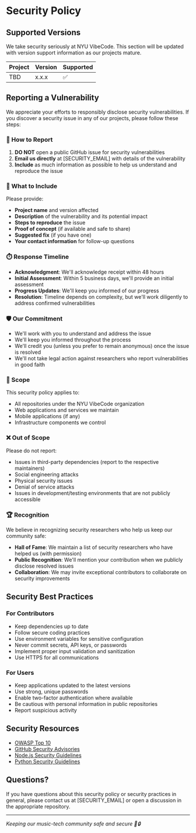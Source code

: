 # Security Policy

## Supported Versions

We take security seriously at NYU VibeCode. This section will be updated with version support information as our projects mature.

| Project | Version | Supported          |
| ------- | ------- | ------------------ |
| TBD     | x.x.x   | :white_check_mark: |

## Reporting a Vulnerability

We appreciate your efforts to responsibly disclose security vulnerabilities. If you discover a security issue in any of our projects, please follow these steps:

### 🔐 How to Report

1. **DO NOT** open a public GitHub issue for security vulnerabilities
2. **Email us directly** at [SECURITY_EMAIL] with details of the vulnerability
3. **Include** as much information as possible to help us understand and reproduce the issue

### 📝 What to Include

Please provide:

- **Project name** and version affected
- **Description** of the vulnerability and its potential impact
- **Steps to reproduce** the issue
- **Proof of concept** (if available and safe to share)
- **Suggested fix** (if you have one)
- **Your contact information** for follow-up questions

### ⏱️ Response Timeline

- **Acknowledgment**: We'll acknowledge receipt within 48 hours
- **Initial Assessment**: Within 5 business days, we'll provide an initial assessment
- **Progress Updates**: We'll keep you informed of our progress
- **Resolution**: Timeline depends on complexity, but we'll work diligently to address confirmed vulnerabilities

### 🛡️ Our Commitment

- We'll work with you to understand and address the issue
- We'll keep you informed throughout the process
- We'll credit you (unless you prefer to remain anonymous) once the issue is resolved
- We'll not take legal action against researchers who report vulnerabilities in good faith

### 🎯 Scope

This security policy applies to:
- All repositories under the NYU VibeCode organization
- Web applications and services we maintain
- Mobile applications (if any)
- Infrastructure components we control

### ❌ Out of Scope

Please do not report:
- Issues in third-party dependencies (report to the respective maintainers)
- Social engineering attacks
- Physical security issues
- Denial of service attacks
- Issues in development/testing environments that are not publicly accessible

### 🏆 Recognition

We believe in recognizing security researchers who help us keep our community safe:

- **Hall of Fame**: We maintain a list of security researchers who have helped us (with permission)
- **Public Recognition**: We'll mention your contribution when we publicly disclose resolved issues
- **Collaboration**: We may invite exceptional contributors to collaborate on security improvements

## Security Best Practices

### For Contributors
- Keep dependencies up to date
- Follow secure coding practices
- Use environment variables for sensitive configuration
- Never commit secrets, API keys, or passwords
- Implement proper input validation and sanitization
- Use HTTPS for all communications

### For Users
- Keep applications updated to the latest versions
- Use strong, unique passwords
- Enable two-factor authentication where available
- Be cautious with personal information in public repositories
- Report suspicious activity

## Security Resources

- [OWASP Top 10](https://owasp.org/www-project-top-ten/)
- [GitHub Security Advisories](https://github.com/advisories)
- [Node.js Security Guidelines](https://nodejs.org/en/docs/guides/security/)
- [Python Security Guidelines](https://python.org/dev/security/)

## Questions?

If you have questions about this security policy or security practices in general, please contact us at [SECURITY_EMAIL] or open a discussion in the appropriate repository.

---

*Keeping our music-tech community safe and secure 🎵🔒*
